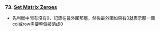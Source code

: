 ### 73. [Set Matrix Zeroes](https://leetcode.com/problems/set-matrix-zeroes/)
- 先判斷中間有沒有0，記錄在最外圍那層，然後最外圍如果有0就表示那一個col或row需要整個被清成0